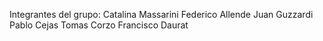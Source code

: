 Integrantes del grupo:
Catalina Massarini
Federico Allende
Juan Guzzardi 
Pablo Cejas
Tomas Corzo
Francisco Daurat
